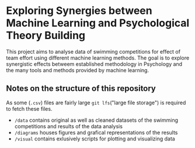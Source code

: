 # Exploring Synergies between Machine Learning and Psychological Theory Building 

This project aims to analyse data of swimming competitions for effect of team effort using different machine learning methods. The goal is to explore synergistic effects betweem established methodology in Psychology and the many tools and methods provided by machine learning.

## Notes on the structure of this repository
As some (`.csv`) files are fairly large `git lfs`("large file storage") is required to fetch these files. 
* `/data` contains original as well as cleaned datasets of the swimming competitions and results of the data analysis
* `/diagrams` houses figures and grafical representations of the results
* `/visual` contains exlusively scripts for plotting and visualizing data

